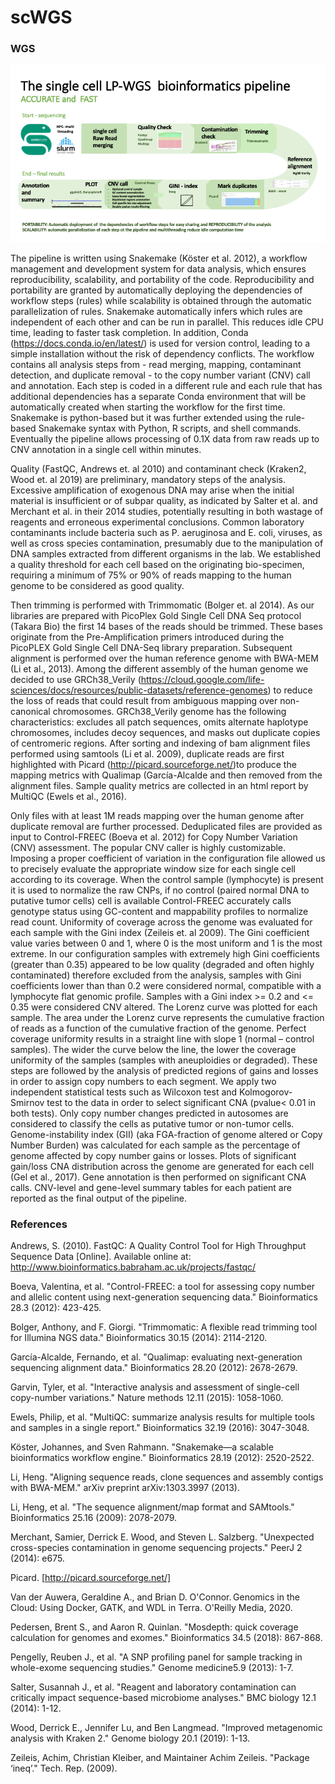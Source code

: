 # scWGS #



### WGS ###

![WGS](Pictures/WGS.png)

The pipeline is written using Snakemake (Köster et al. 2012), a workflow management and development system for data analysis, which ensures reproducibility, scalability, and portability of the code. Reproducibility and portability are granted by automatically deploying the dependencies of workflow steps (rules) while scalability is obtained through the automatic parallelization of rules. 
Snakemake automatically infers which rules are independent of each other and can be run in parallel. This reduces idle CPU time, leading to faster task completion. In addition, Conda (https://docs.conda.io/en/latest/) is used for version control, leading to a simple installation without the risk of dependency conflicts. The workflow contains all analysis steps from - read merging, mapping, contaminant detection, and duplicate removal - to the copy number variant (CNV) call and annotation. Each step is coded in a different rule and each rule that has additional dependencies has a separate Conda environment that will be automatically created when starting the workflow for the first time. Snakemake is python-based but it was further extended using the rule-based Snakemake syntax with Python, R scripts, and shell commands. Eventually the pipeline allows processing of 0.1X data from raw reads up to CNV annotation in a single cell within minutes.


Quality (FastQC, Andrews et. al 2010) and contaminant check (Kraken2, Wood et. al 2019) are preliminary, mandatory steps of the analysis. Excessive amplification of exogenous DNA may arise when the initial material is insufficient or of subpar quality, as indicated by Salter et al. and Merchant et al. in their 2014 studies, potentially resulting in both wastage of reagents and erroneous experimental conclusions. Common laboratory contaminants include bacteria such as P. aeruginosa and E. coli, viruses, as well as cross species contamination, presumably due to the manipulation of DNA samples extracted from different organisms in the lab. We established a quality threshold for each cell based on the originating bio-specimen, requiring a minimum of 75% or 90% of reads mapping to the human genome to be considered as good quality.


Then trimming is performed with Trimmomatic (Bolger et. al 2014). As our libraries are prepared with PicoPlex Gold Single Cell DNA Seq protocol (Takara Bio) the first 14 bases of the reads should be trimmed. These bases originate from the Pre-Amplification primers introduced during the PicoPLEX Gold Single Cell DNA-Seq library preparation. Subsequent alignment is performed over the human reference genome with BWA-MEM (Li et al., 2013). Among the different assembly of the human genome we decided to use GRCh38_Verily (https://cloud.google.com/life-sciences/docs/resources/public-datasets/reference-genomes) to reduce the loss of reads that could result from ambiguous mapping over non-canonical chromosomes. GRCh38_Verily genome has the following characteristics: excludes all patch sequences, omits alternate haplotype chromosomes, includes decoy sequences, and masks out duplicate copies of centromeric regions. After sorting and indexing of bam alignment files performed using samtools (Li et al. 2009), duplicate reads are first highlighted with Picard (http://picard.sourceforge.net/)to produce the mapping metrics with Qualimap (García-Alcalde and then removed from the alignment files. Sample quality metrics are collected in an html report by MultiQC (Ewels et al., 2016). 


Only files with at least 1M reads mapping over the human genome after duplicate removal are further processed. Deduplicated files are provided as input to Control-FREEC (Boeva et al. 2012) for Copy Number Variation (CNV) assessment. The popular CNV caller is highly customizable. Imposing a proper coefficient of variation in the configuration file allowed us to precisely evaluate the appropriate window size for each single cell according to its coverage. When the control sample (lymphocyte) is present it is used to normalize the raw CNPs, if no control (paired normal DNA to putative tumor cells) cell is available Control-FREEC accurately calls genotype status using GC-content and mappability profiles to normalize read count. Uniformity of coverage across the genome was evaluated for each sample with the Gini index (Zeileis et. al 2009). The Gini coefficient value varies between 0 and 1, where 0 is the most uniform and 1 is the most extreme. In our configuration samples with extremely high Gini coefficients (greater than 0.35) appeared to be low quality (degraded and often highly contaminated) therefore excluded from the analysis, samples with Gini coefficients lower than than 0.2 were considered normal, compatible with a lymphocyte flat genomic profile. Samples with a Gini index >= 0.2 and <= 0.35 were considered CNV altered. The Lorenz curve was plotted for each sample. The area under the Lorenz curve represents the cumulative fraction of reads as a function of the cumulative fraction of the genome. Perfect coverage uniformity results in a straight line with slope 1 (normal – control samples). The wider the curve below the line, the lower the coverage uniformity of the samples (samples with aneuploidies or degraded). These steps are followed by the analysis of predicted regions of gains and losses in order to assign copy numbers to each segment. We apply two independent statistical tests such as Wilcoxon test and Kolmogorov-Smirnov test to the data in order to select significant CNA (pvalue< 0.01 in both tests). Only copy number changes predicted in autosomes are considered to classify the cells as putative tumor or non-tumor cells. Genome-instability index (GII) (aka FGA-fraction of genome altered or Copy Number Burden) was calculated for each sample as the percentage of genome affected by copy number gains or losses. Plots of significant gain/loss CNA distribution across the genome are generated for each cell (Gel et al., 2017). Gene annotation is then performed on significant CNA calls. CNV-level and gene-level summary tables for each patient are reported as the final output of the pipeline. 



 

 

### References 

Andrews, S. (2010). FastQC:  A Quality Control Tool for High Throughput Sequence Data [Online]. Available online at: http://www.bioinformatics.babraham.ac.uk/projects/fastqc/ 

 

Boeva, Valentina, et al. "Control-FREEC: a tool for assessing copy number and allelic content using next-generation sequencing data." Bioinformatics 28.3 (2012): 423-425. 


 
Bolger, Anthony, and F. Giorgi. "Trimmomatic: A flexible read trimming tool for Illumina NGS data." Bioinformatics 30.15 (2014): 2114-2120.



García-Alcalde, Fernando, et al. "Qualimap: evaluating next-generation sequencing alignment data." Bioinformatics 28.20 (2012): 2678-2679. 

 

Garvin, Tyler, et al. "Interactive analysis and assessment of single-cell copy-number variations." Nature methods 12.11 (2015): 1058-1060. 

 

Ewels, Philip, et al. "MultiQC: summarize analysis results for multiple tools and samples in a single report." Bioinformatics 32.19 (2016): 3047-3048. 

 

Köster, Johannes, and Sven Rahmann. "Snakemake—a scalable bioinformatics workflow engine." Bioinformatics 28.19 (2012): 2520-2522.



Li, Heng. "Aligning sequence reads, clone sequences and assembly contigs with BWA-MEM." arXiv preprint arXiv:1303.3997 (2013). 

 

Li, Heng, et al. "The sequence alignment/map format and SAMtools." Bioinformatics 25.16 (2009): 2078-2079. 

 

Merchant, Samier, Derrick E. Wood, and Steven L. Salzberg. "Unexpected cross-species contamination in genome sequencing projects." PeerJ 2 (2014): e675.



Picard. [http://picard.sourceforge.net/] 



Van der Auwera, Geraldine A., and Brian D. O'Connor. Genomics in the Cloud: Using Docker, GATK, and WDL in Terra. O'Reilly Media, 2020. 

 

Pedersen, Brent S., and Aaron R. Quinlan. "Mosdepth: quick coverage calculation for genomes and exomes." Bioinformatics 34.5 (2018): 867-868. 

 

Pengelly, Reuben J., et al. "A SNP profiling panel for sample tracking in whole-exome sequencing studies." Genome medicine5.9 (2013): 1-7. 

 

Salter, Susannah J., et al. "Reagent and laboratory contamination can critically impact sequence-based microbiome analyses." BMC biology 12.1 (2014): 1-12.



Wood, Derrick E., Jennifer Lu, and Ben Langmead. "Improved metagenomic analysis with Kraken 2." Genome biology 20.1 (2019): 1-13. 

 

Zeileis, Achim, Christian Kleiber, and Maintainer Achim Zeileis. "Package ‘ineq’." Tech. Rep. (2009). 

